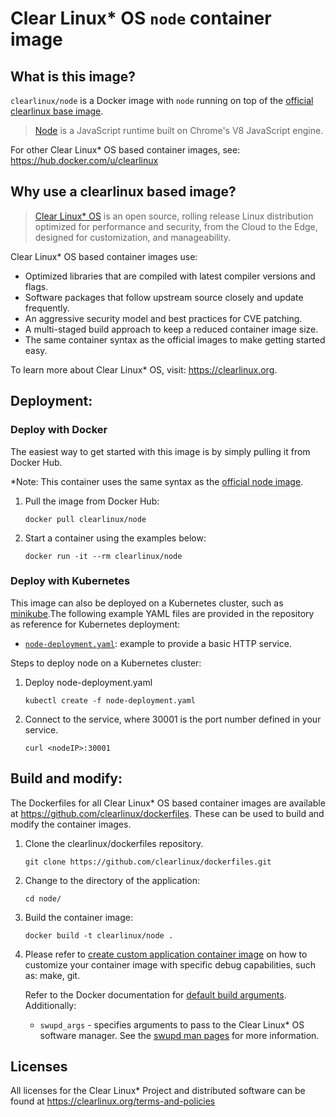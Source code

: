 # Clear Linux* OS `node` container image

<!-- Required -->
## What is this image?

`clearlinux/node` is a Docker image with `node` running on top of the
[official clearlinux base image](https://hub.docker.com/_/clearlinux). 

<!-- application introduction -->
> [Node](https://nodejs.org/en/) is a JavaScript runtime built on Chrome's V8 JavaScript engine.

For other Clear Linux* OS
based container images, see: https://hub.docker.com/u/clearlinux

## Why use a clearlinux based image?

<!-- CL introduction -->
> [Clear Linux* OS](https://clearlinux.org/) is an open source, rolling release
> Linux distribution optimized for performance and security, from the Cloud to
> the Edge, designed for customization, and manageability.

Clear Linux* OS based container images use:
* Optimized libraries that are compiled with latest compiler versions and
  flags.
* Software packages that follow upstream source closely and update frequently.
* An aggressive security model and best practices for CVE patching.
* A multi-staged build approach to keep a reduced container image size.
* The same container syntax as the official images to make getting started
  easy. 

To learn more about Clear Linux* OS, visit: https://clearlinux.org.

<!-- Required -->
## Deployment:

### Deploy with Docker
The easiest way to get started with this image is by simply pulling it from
Docker Hub. 

*Note: This container uses the same syntax as the [official node image](https://hub.docker.com/_/node).


1. Pull the image from Docker Hub: 
    ```
    docker pull clearlinux/node
    ```

2. Start a container using the examples below:

    ```
    docker run -it --rm clearlinux/node
    ```
    

<!-- Optional -->
### Deploy with Kubernetes

This image can also be deployed on a Kubernetes cluster, such as [minikube](https://kubernetes.io/docs/setup/learning-environment/minikube/).The following example YAML files are provided in the repository as reference for Kubernetes deployment:

- [`node-deployment.yaml`](https://github.com/clearlinux/dockerfiles/blob/master/node/node-deployment.yaml): example to provide a basic HTTP service.



Steps to deploy node on a Kubernetes cluster:

1. Deploy node-deployment.yaml

   ```
   kubectl create -f node-deployment.yaml
   ```

2. Connect to the service, where 30001 is the port number defined in your service.

   ```
   curl <nodeIP>:30001
   ```

   

<!-- Required -->
## Build and modify:

The Dockerfiles for all Clear Linux* OS based container images are available at
https://github.com/clearlinux/dockerfiles. These can be used to build and
modify the container images.

1. Clone the clearlinux/dockerfiles repository.
    ```
    git clone https://github.com/clearlinux/dockerfiles.git
    ```

2. Change to the directory of the application:
    ```
    cd node/
    ```

3. Build the container image:
    ```
    docker build -t clearlinux/node .
    ```

4. Please refer to [create custom application container image](https://github.com/clearlinux/clear-linux-documentation/pull/775) on how to customize your container image with specific debug capabilities, such as: make, git.

   Refer to the Docker documentation for [default build arguments](https://docs.docker.com/engine/reference/builder/#arg).
   Additionally:
   
   - `swupd_args` - specifies arguments to pass to the Clear Linux* OS software
     manager. See the [swupd man pages](https://github.com/clearlinux/swupd-client/blob/master/docs/swupd.1.rst#options)
     for more information.

<!-- Required -->
## Licenses

All licenses for the Clear Linux* Project and distributed software can be found
at https://clearlinux.org/terms-and-policies
